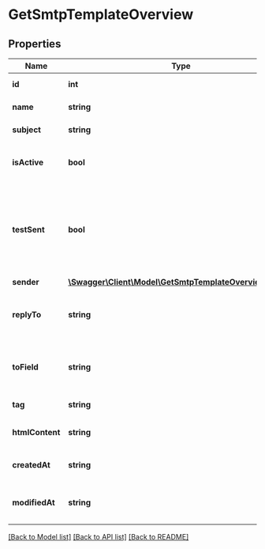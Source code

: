 # GetSmtpTemplateOverview

## Properties
Name | Type | Description | Notes
------------ | ------------- | ------------- | -------------
**id** | **int** | ID of the template | 
**name** | **string** | Name of the template | 
**subject** | **string** | Subject of the template | 
**isActive** | **bool** | Status of template (true&#x3D;active, false&#x3D;inactive) | 
**testSent** | **bool** | Status of test sending for the template (true&#x3D;test email has been sent, false&#x3D;test email has not been sent) | 
**sender** | [**\Swagger\Client\Model\GetSmtpTemplateOverviewSender**](GetSmtpTemplateOverviewSender.md) |  | [optional] 
**replyTo** | **string** | Email defined as the \&quot;Reply to\&quot; for the template | 
**toField** | **string** | Customisation of the \&quot;to\&quot; field for the template | 
**tag** | **string** | Tag of the template | 
**htmlContent** | **string** | HTML content of the template | 
**createdAt** | **string** | Creation date of the template | 
**modifiedAt** | **string** | Last modification date of the template | 

[[Back to Model list]](../README.md#documentation-for-models) [[Back to API list]](../README.md#documentation-for-api-endpoints) [[Back to README]](../README.md)


